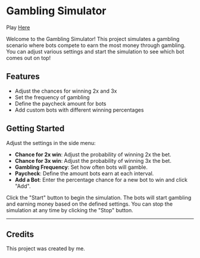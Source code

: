 # Gambling Simulator

Play [Here](https://chunkymonkey00.github.io/botGambleSim/)  
  
Welcome to the Gambling Simulator! This project simulates a gambling scenario where bots compete to earn the most money through gambling. You can adjust various settings and start the simulation to see which bot comes out on top!

## Features

- Adjust the chances for winning 2x and 3x
- Set the frequency of gambling
- Define the paycheck amount for bots
- Add custom bots with different winning percentages

## Getting Started
  
Adjust the settings in the side menu:
- **Chance for 2x win**: Adjust the probability of winning 2x the bet.
- **Chance for 3x win**: Adjust the probability of winning 3x the bet.
- **Gambling Frequency**: Set how often bots will gamble.
- **Paycheck**: Define the amount bots earn at each interval.
- **Add a Bot**: Enter the percentage chance for a new bot to win and click "Add".

Click the "Start" button to begin the simulation. The bots will start gambling and earning money based on the defined settings. You can stop the simulation at any time by clicking the "Stop" button.

---

## Credits

This project was created by me.
